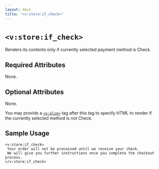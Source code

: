 ```yaml
---
layout: docs
title: "<v:store:if_check>"
---
```


# `<v:store:if_check>`

Renders its contents only if currently selected payment method is Check.

## Required Attributes

None.

## Optional Attributes

None.

You may provide a [`<v:else>`](/v_else/) tag after this tag to specify
HTML to render if the currently selected method is not Check.

## Sample Usage

    <v:store:if_check>
     Your order will not be processed until we receive your check.  
     We will give you further instructions once you complete the checkout process.
    </v:store:if_check>
